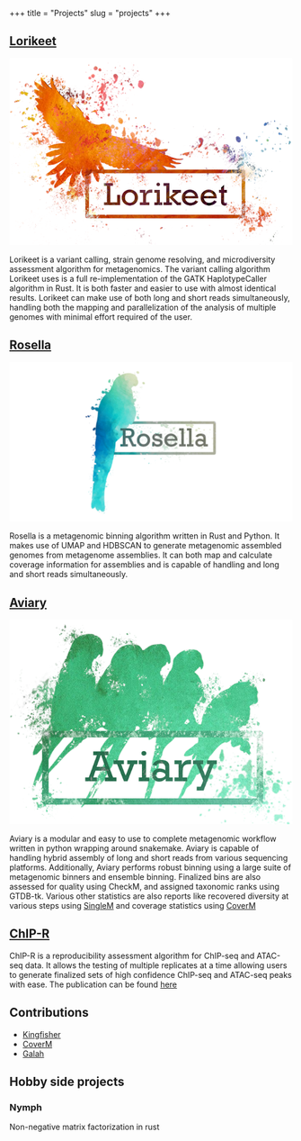 +++
title = "Projects"
slug = "projects"
+++

## [Lorikeet](https://rhysnewell.github.io/Lorikeet/)
![](/images/lorikeet_logo.png)

Lorikeet is a variant calling, strain genome resolving, and microdiversity assessment algorithm for metagenomics.
The variant calling algorithm Lorikeet uses is a full re-implementation of the GATK HaplotypeCaller algorithm
in Rust. It is both faster and easier to use with almost identical results. Lorikeet can make use of both long and short
reads simultaneously, handling both the mapping and parallelization of the analysis of multiple genomes with minimal effort
required of the user.

## [Rosella](https://rhysnewell.github.io/rosella/)
![](/images/rosella.png)

Rosella is a metagenomic binning algorithm written in Rust and Python. It makes use of UMAP and HDBSCAN to generate
metagenomic assembled genomes from metagenome assemblies. It can both map and calculate coverage information for assemblies
and is capable of handling and long and short reads simultaneously.

## [Aviary](https://rhysnewell.github.io/aviary/)
![](/images/aviary_logo.png)

Aviary is a modular and easy to use to complete metagenomic workflow written in python wrapping around snakemake. Aviary 
is capable of handling hybrid assembly of long and short reads from various sequencing platforms. Additionally, Aviary performs
robust binning using a large suite of metagenomic binners and ensemble binning. Finalized bins are also assessed for quality using
CheckM, and assigned taxonomic ranks using GTDB-tk. Various other statistics are also reports like recovered diversity at various steps
using [SingleM](https://github.com/wwood/singlem) and coverage statistics using [CoverM](https://github.com/coverm)


## [ChIP-R](https://github.com/rhysnewell/chip-r)

ChIP-R is a reproducibility assessment algorithm for ChIP-seq and ATAC-seq data. It allows the testing of multiple replicates at a time
allowing users to generate finalized sets of high confidence ChIP-seq and ATAC-seq peaks with ease. The publication can be found
[here](https://www.sciencedirect.com/science/article/abs/pii/S0888754321001531)

## Contributions

- [Kingfisher](https://github.com/wwood/kingfisher-download)
- [CoverM](https://github.com/wwood/coverm)
- [Galah](https://github.com/wwood/galah)

## Hobby side projects 
### Nymph
Non-negative matrix factorization in rust

